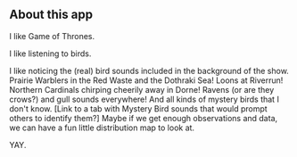 About this app
--------------

I like Game of Thrones.

I like listening to birds.

I like noticing the (real) bird sounds included in the background of the
show. Prairie Warblers in the Red Waste and the Dothraki Sea! Loons at
Riverrun! Northern Cardinals chirping cheerily away in Dorne! Ravens (or
are they crows?) and gull sounds everywhere! And all kinds of mystery
birds that I don't know. \[Link to a tab with Mystery Bird sounds that
would prompt others to identify them?\] Maybe if we get enough
observations and data, we can have a fun little distribution map to look
at.

YAY.
